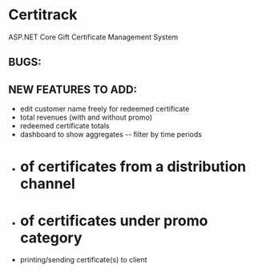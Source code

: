 # Certitrack
ASP.NET Core Gift Certificate Management System

## BUGS:

## NEW FEATURES TO ADD:	
- edit customer name freely for redeemed certificate
- total revenues (with and without promo)
- redeemed certificate totals
- dashboard to show aggregates
-- filter by time periods
- # of certificates from a distribution channel
- # of certificates under promo category
- printing/sending certificate(s) to client
